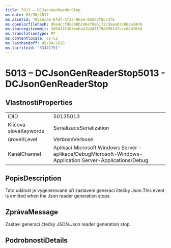 ```yaml
---
title: 5013 – DCJsonGenReaderStop
ms.date: 03/30/2017
ms.assetid: 7021eca6-6fdf-4f23-96aa-02d7df0c7dfe
ms.openlocfilehash: d9a4ccfd8ab0b246ef0e61727daead23d62a24d0
ms.sourcegitcommit: 3d5d33f384eeba41b2dff79d096f47ccc8d8f03d
ms.translationtype: MT
ms.contentlocale: cs-CZ
ms.lasthandoff: 05/04/2018
ms.locfileid: "33471791"
---
```

# <a name="5013---dcjsongenreaderstop"></a><span data-ttu-id="cbdfc-102">5013 – DCJsonGenReaderStop</span><span class="sxs-lookup"><span data-stu-id="cbdfc-102">5013 - DCJsonGenReaderStop</span></span>
## <a name="properties"></a><span data-ttu-id="cbdfc-103">Vlastnosti</span><span class="sxs-lookup"><span data-stu-id="cbdfc-103">Properties</span></span>  
  
|||  
|-|-|  
|<span data-ttu-id="cbdfc-104">ID</span><span class="sxs-lookup"><span data-stu-id="cbdfc-104">ID</span></span>|<span data-ttu-id="cbdfc-105">5013</span><span class="sxs-lookup"><span data-stu-id="cbdfc-105">5013</span></span>|  
|<span data-ttu-id="cbdfc-106">Klíčová slova</span><span class="sxs-lookup"><span data-stu-id="cbdfc-106">Keywords</span></span>|<span data-ttu-id="cbdfc-107">Serializace</span><span class="sxs-lookup"><span data-stu-id="cbdfc-107">Serialization</span></span>|  
|<span data-ttu-id="cbdfc-108">úroveň</span><span class="sxs-lookup"><span data-stu-id="cbdfc-108">Level</span></span>|<span data-ttu-id="cbdfc-109">Verbose</span><span class="sxs-lookup"><span data-stu-id="cbdfc-109">Verbose</span></span>|  
|<span data-ttu-id="cbdfc-110">Kanál</span><span class="sxs-lookup"><span data-stu-id="cbdfc-110">Channel</span></span>|<span data-ttu-id="cbdfc-111">Aplikaci Microsoft Windows Server – aplikace/Debug</span><span class="sxs-lookup"><span data-stu-id="cbdfc-111">Microsoft-Windows-Application Server-Applications/Debug</span></span>|  
  
## <a name="description"></a><span data-ttu-id="cbdfc-112">Popis</span><span class="sxs-lookup"><span data-stu-id="cbdfc-112">Description</span></span>  
 <span data-ttu-id="cbdfc-113">Tato událost je vygenerované při zastavení generaci čtečky Json.</span><span class="sxs-lookup"><span data-stu-id="cbdfc-113">This event is emitted when the Json reader generation stops.</span></span>  
  
## <a name="message"></a><span data-ttu-id="cbdfc-114">Zpráva</span><span class="sxs-lookup"><span data-stu-id="cbdfc-114">Message</span></span>  
 <span data-ttu-id="cbdfc-115">Zastaví generaci čtečky JSON.</span><span class="sxs-lookup"><span data-stu-id="cbdfc-115">Json reader generation stop.</span></span>  
  
## <a name="details"></a><span data-ttu-id="cbdfc-116">Podrobnosti</span><span class="sxs-lookup"><span data-stu-id="cbdfc-116">Details</span></span>
